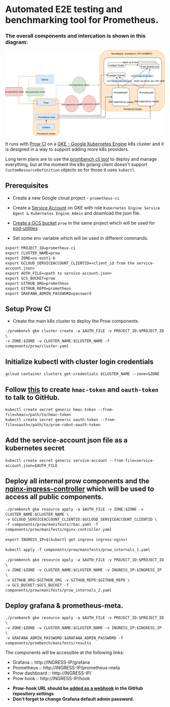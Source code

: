 # Automated E2E testing and benchmarking tool for Prometheus.


### The overall components and intercation is shown in this diagram:

![Prombench Design](design.svg)

It runs with [Prow CI](https://github.com/kubernetes/test-infra/blob/master/prow/) on a [GKE - Google Kubernetes Engine](https://cloud.google.com/kubernetes-engine/) k8s cluster and it is designed in a way to support adding more k8s providers.

Long term plans are to use the [prombench cli tool](cmd/prombench) to deploy and manage everything, but at the moment the  k8s golang client doesn't support `CustomResourceDefinition` objects so for those it uses `kubectl`.

## Prerequisites 
- Create a new Google cloud project - `prometheus-ci`
- Create a [Service Account](https://cloud.google.com/kubernetes-engine/docs/tutorials/authenticating-to-cloud-platform#step_3_create_service_account_credentials) on GKE with role `Kubernetes Engine Service Agent & Kubernetes Engine Admin` and download the json file.
- [Create a GCS bucket](https://console.cloud.google.com/storage/) `prow` in the same project which will be used for [pod-utilities](https://github.com/kubernetes/test-infra/blob/master/prow/pod-utilities.md)

- Set some env variable which will be used in different commands.
```
export PROJECT_ID=prometheus-ci 
export CLUSTER_NAME=prow
export ZONE=us-east1-b
export GCLOUD_SERVICEACCOUNT_CLIENTID=<client_id from the service-account.json>
export AUTH_FILE=<path to service-account.json>
export GCS_BUCKET=prow
export GITHUB_ORG=prometheus
export GITHUB_REPO=prometheus
export GRAFANA_ADMIN_PASSWORD=password
```
## Setup Prow CI

- Create the main k8s cluster to deploy the Prow components.

```
./prombench gke cluster create -a $AUTH_FILE -v PROJECT_ID:$PROJECT_ID \
-v ZONE:$ZONE -v CLUSTER_NAME:$CLUSTER_NAME -f components/prow/cluster.yaml
```

## Initialize kubectl with cluster login credentials
```
gcloud container clusters get-credentials $CLUSTER_NAME --zone=$ZONE
```
## Follow [this](https://github.com/kubernetes/test-infra/blob/master/prow/getting_started.md#create-the-github-secrets) to create `hmac-token` and `oauth-token` to talk to GitHub.
```
kubectl create secret generic hmac-token --from-file=hmac=/path/to/hmac-token  
kubectl create secret generic oauth-token --from-file=oauth=/path/to/prom-robot-oauth-token
```
## Add the service-account json file as a kubernetes secret
```
kubectl create secret generic service-account --from-file=service-account.json=$AUTH_FILE
```

## Deploy all internal prow components and the [nginx-ingress-controller](https://github.com/kubernetes/ingress-nginx) which will be used to access all public components.
```
./prombench gke resource apply -a $AUTH_FILE -v ZONE:$ZONE -v CLUSTER_NAME:$CLUSTER_NAME \
-v GCLOUD_SERVICEACCOUNT_CLIENTID:$GCLOUD_SERVICEACCOUNT_CLIENTID \
-f components/prow/manifests/rbac.yaml -f components/prow/manifests/nginx-controller.yaml

export INGRESS_IP=$(kubectl get ingress ingress-nginx)

kubectl apply -f components/prow/manifests/prow_internals_1.yaml

./prombench gke resource apply -a $AUTH_FILE -v PROJECT_ID:$PROJECT_ID \
-v ZONE:$ZONE -v CLUSTER_NAME:$CLUSTER_NAME -v INGRESS_IP:$INGRESS_IP \
-v GITHUB_ORG:$GITHUB_ORG -v GITHUB_REPO:$GITHUB_REPO \
-v GCS_BUCKET:$GCS_BUCKET -f components/prow/manifests/prow_internals_2.yaml
```

## Deploy grafana & prometheus-meta.
```
./prombench gke resource apply -a $AUTH_FILE -v PROJECT_ID:$PROJECT_ID \
-v ZONE:$ZONE -v CLUSTER_NAME:$CLUSTER_NAME -v INGRESS_IP:$INGRESS_IP \
-v GRAFANA_ADMIN_PASSWORD:$GRAFANA_ADMIN_PASSWORD -f components/prombench/manifests/results
```

The components will be accessible at the following links:
  * Grafana ::  http://INGRESS-IP/grafana
  * Prometheus ::  http://INGRESS-IP/prometheus-meta
  * Prow dashboard :: http://INGRESS-IP/
  * Prow hook :: http://INGRESS-IP/hook

- **Prow-hook URL should be [added as a webhook](https://github.com/kubernetes/test-infra/blob/master/prow/getting_started.md#add-the-webhook-to-github) in the GitHub repository settings**
- __Don't forget to change Grafana default admin password.__